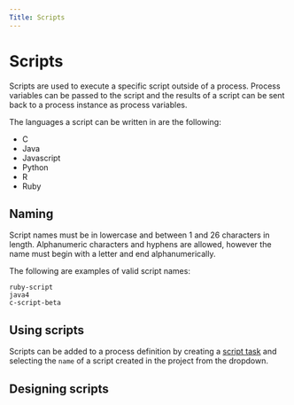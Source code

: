 ```yaml
---
Title: Scripts
---
```


# Scripts 
Scripts are used to execute a specific script outside of a process. Process variables can be passed to the script and the results of a script can be sent back to a process instance as process variables.

The languages a script can be written in are the following:

* C
* Java
* Javascript
* Python
* R
* Ruby

## Naming  
Script names must be in lowercase and between 1 and 26 characters in length. Alphanumeric characters and hyphens are allowed, however the name must begin with a letter and end alphanumerically. 

The following are examples of valid script names: 

```
ruby-script
java4
c-script-beta
```

## Using scripts
Scripts can be added to a process definition by creating a [script task](../modeling/processes/bpmn/script.md) and selecting the `name` of a script created in the project from the dropdown.

## Designing scripts 

